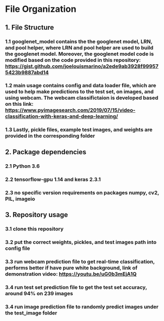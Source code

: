 # File Organization
## 1. File Structure
### 1.1 googlenet_model contains the the googlenet model, LRN, and pool helper, where LRN and pool helper are used to build the googlenet model. Moreover, the googlenet model code is modified based on the code provided in this repository: https://gist.github.com/joelouismarino/a2ede9ab3928f999575423b9887abd14
### 1.2 main usage contains config and data loader file, which are used to help make predictions to the test set, on images, and using webcam. The webcam classifictaion is developed based on this link: https://www.pyimagesearch.com/2019/07/15/video-classification-with-keras-and-deep-learning/
### 1.3 Lastly, pickle files, example test images, and weights are provided in the corresponding folder
## 2. Package dependencies
### 2.1 Python 3.6
### 2.2 tensorflow-gpu 1.14 and keras 2.3.1
### 2.3 no specific version requirements on packages numpy, cv2, PIL, imageio
## 3. Repository usage
### 3.1 clone this repository
### 3.2 put the correct weights, pickles, and test images path into config file
### 3.3 run webcam prediction file to get real-time classification, performs better if have pure white background, link of demonstration video: https://youtu.be/uG0b3mEjA1Q
### 3.4 run test set prediction file to get the test set accuracy, around 94% on 239 images
### 3.4 run image prediction file to randomly predict images under the test_image folder
